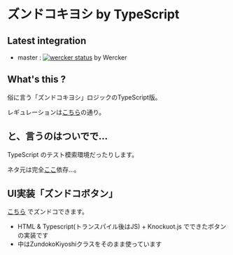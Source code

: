 # ズンドコキヨシ by TypeScript

## Latest integration

+ master : [![wercker status](https://app.wercker.com/status/e666f7614ef93bab18a19c8cae05b6c5/s "wercker status")](https://app.wercker.com/project/bykey/e666f7614ef93bab18a19c8cae05b6c5) by Wercker

## What's this ?

俗に言う「ズンドコキヨシ」ロジックのTypeScript版。

レギュレーションは[こちら](http://qiita.com/shunsugai@github/items/971a15461de29563bf90#_reference-4b01091d00cac33d6d75)の通り。

## と、言うのはついでで…

TypeScript のテスト模索環境だったりします。

ネタ元は完全[ここ](http://blog.syati.info/post/typescript_coverage/)依存…。

## UI実装「ズンドコボタン」

[こちら](http://kazuhito-m.github.io/zundoko-kiyoshi-ts/) でズンドコできます。

+ HTML & Typescript(トランスパイル後はJS) + Knockuot.js でできたボタンの実装です
+ 中はZundokoKiyoshiクラスをそのまま使っています
